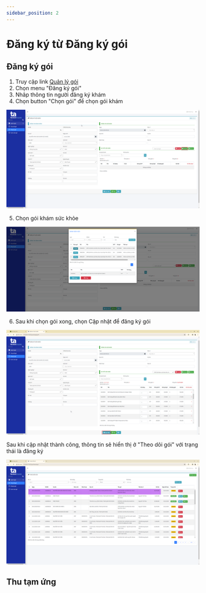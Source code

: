 ```yaml
---
sidebar_position: 2
---
```


# Đăng ký từ Đăng ký gói

## Đăng ký gói
1. Truy cập link [Quản lý gói](http://172.20.9.17:6023/)
2. Chọn menu "Đăng ký gói"
3. Nhâp thông tin người đăng ký khám 
4. Chọn button "Chọn gói" để chọn gói khám

![Alt text](img/dang-ky-goi.png)

5. Chọn gói khám sức khỏe

![Alt text](img/chon-goi.png)

6. Sau khi chọn gói xong, chọn Cập nhật để đăng ký gói

![Alt text](img/capnhat-goi.png)

Sau khi cập nhật thành công, thông tin sẽ hiển thị ở "Theo dõi gói" với trạng thái là đăng ký

![Alt text](img/ds-theo-doi.png)

## Thu tạm ứng

